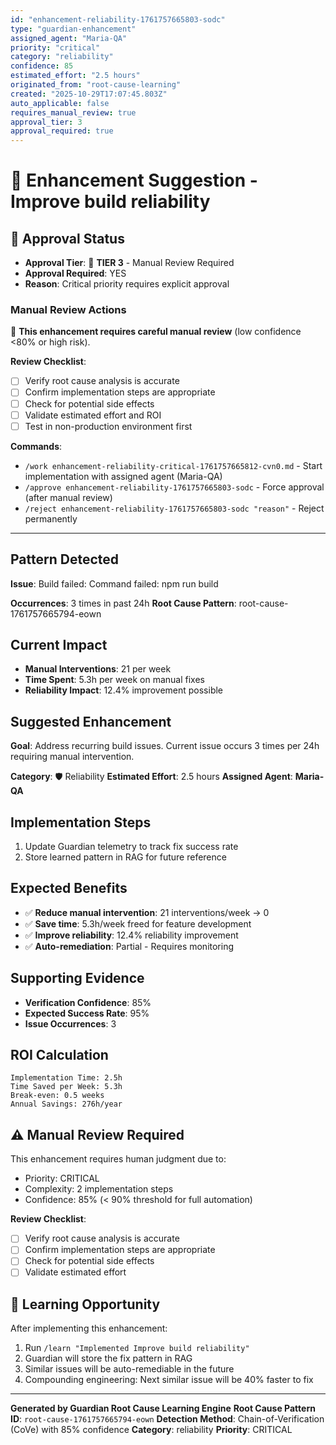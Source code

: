 ```yaml
---
id: "enhancement-reliability-1761757665803-sodc"
type: "guardian-enhancement"
assigned_agent: "Maria-QA"
priority: "critical"
category: "reliability"
confidence: 85
estimated_effort: "2.5 hours"
originated_from: "root-cause-learning"
created: "2025-10-29T17:07:45.803Z"
auto_applicable: false
requires_manual_review: true
approval_tier: 3
approval_required: true
---
```


# 🚀 Enhancement Suggestion - Improve build reliability

## 🔐 Approval Status

- **Approval Tier**: 🔴 **TIER 3** - Manual Review Required
- **Approval Required**: YES
- **Reason**: Critical priority requires explicit approval

### Manual Review Actions

🔴 **This enhancement requires careful manual review** (low confidence <80% or high risk).

**Review Checklist**:
- [ ] Verify root cause analysis is accurate
- [ ] Confirm implementation steps are appropriate
- [ ] Check for potential side effects
- [ ] Validate estimated effort and ROI
- [ ] Test in non-production environment first

**Commands**:
- `/work enhancement-reliability-critical-1761757665812-cvn0.md` - Start implementation with assigned agent (Maria-QA)
- `/approve enhancement-reliability-1761757665803-sodc` - Force approval (after manual review)
- `/reject enhancement-reliability-1761757665803-sodc "reason"` - Reject permanently

---

## Pattern Detected

**Issue**: Build failed: Command failed: npm run build

**Occurrences**: 3 times in past 24h
**Root Cause Pattern**: root-cause-1761757665794-eown

## Current Impact

- **Manual Interventions**: 21 per week
- **Time Spent**: 5.3h per week on manual fixes
- **Reliability Impact**: 12.4% improvement possible

## Suggested Enhancement

**Goal**: Address recurring build issues. Current issue occurs 3 times per 24h requiring manual intervention.

**Category**: 🛡️ Reliability
**Estimated Effort**: 2.5 hours
**Assigned Agent**: **Maria-QA**

## Implementation Steps

1. Update Guardian telemetry to track fix success rate
2. Store learned pattern in RAG for future reference

## Expected Benefits

- ✅ **Reduce manual intervention**: 21 interventions/week → 0
- ✅ **Save time**: 5.3h/week freed for feature development
- ✅ **Improve reliability**: 12.4% reliability improvement
- ✅ **Auto-remediation**: Partial - Requires monitoring

## Supporting Evidence

- **Verification Confidence**: 85%
- **Expected Success Rate**: 95%
- **Issue Occurrences**: 3

## ROI Calculation

```
Implementation Time: 2.5h
Time Saved per Week: 5.3h
Break-even: 0.5 weeks
Annual Savings: 276h/year
```

## ⚠️ Manual Review Required

This enhancement requires human judgment due to:
- Priority: CRITICAL
- Complexity: 2 implementation steps
- Confidence: 85% (< 90% threshold for full automation)

**Review Checklist**:
- [ ] Verify root cause analysis is accurate
- [ ] Confirm implementation steps are appropriate
- [ ] Check for potential side effects
- [ ] Validate estimated effort

## 🧠 Learning Opportunity

After implementing this enhancement:

1. Run `/learn "Implemented Improve build reliability"`
2. Guardian will store the fix pattern in RAG
3. Similar issues will be auto-remediable in the future
4. Compounding engineering: Next similar issue will be 40% faster to fix

---

**Generated by Guardian Root Cause Learning Engine**
**Root Cause Pattern ID**: `root-cause-1761757665794-eown`
**Detection Method**: Chain-of-Verification (CoVe) with 85% confidence
**Category**: reliability
**Priority**: CRITICAL